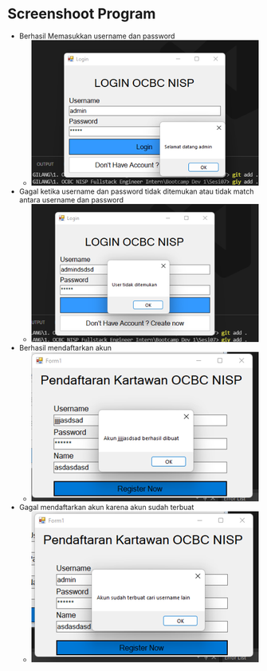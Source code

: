 # Screenshoot Program
- Berhasil Memasukkan username dan password
    - ![1](loginForm.png)
- Gagal ketika username dan password tidak ditemukan atau tidak match antara username dan password
    - ![2](loginFormFailed.png)
- Berhasil mendaftarkan akun
    - ![3](registerFormSuccess.png)
- Gagal mendaftarkan akun karena akun sudah terbuat
    - ![4](registerFormFailed.png)

